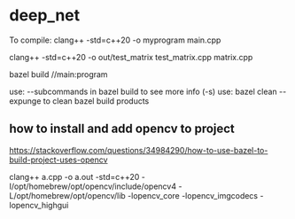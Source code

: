 # deep_net

To compile:
clang++ -std=c++20 -o myprogram main.cpp

clang++ -std=c++20 -o out/test_matrix test_matrix.cpp matrix.cpp

bazel build //main:program

use: --subcommands in bazel build to see more info (-s)
use: bazel clean --expunge to clean bazel build products


## how to install and add opencv to project
https://stackoverflow.com/questions/34984290/how-to-use-bazel-to-build-project-uses-opencv

<!-- simple example compilation with opencv  -->
clang++ a.cpp -o a.out -std=c++20 -I/opt/homebrew/opt/opencv/include/opencv4 -L/opt/homebrew/opt/opencv/lib -lopencv_core -lopencv_imgcodecs -lopencv_highgui
